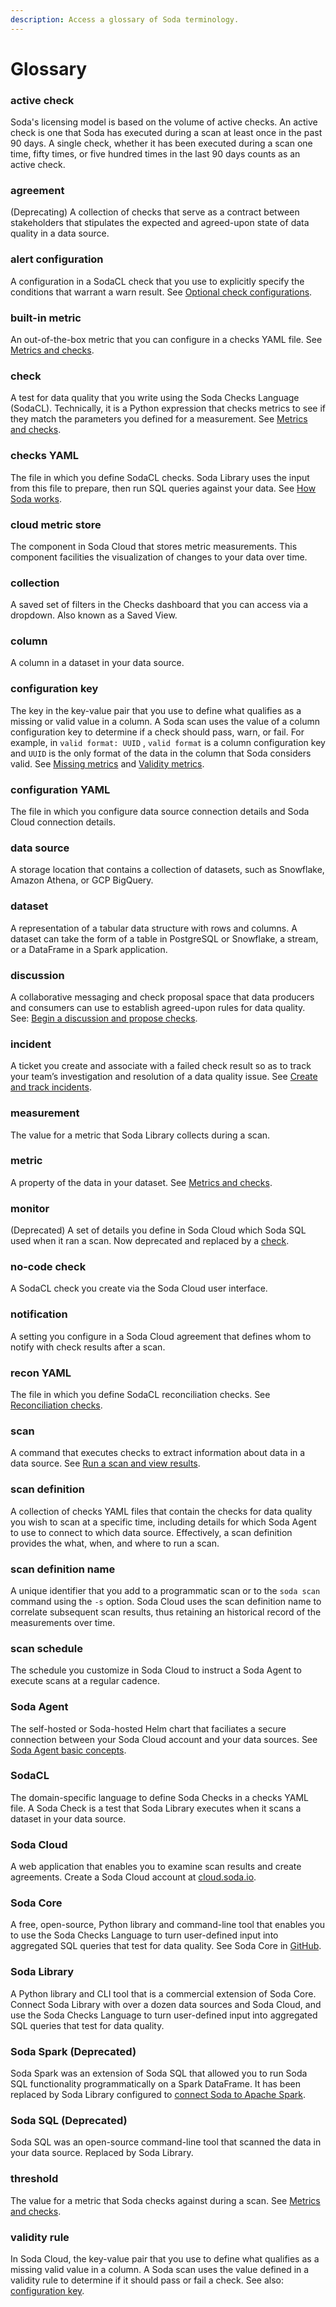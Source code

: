 ```yaml
---
description: Access a glossary of Soda terminology.
---
```


# Glossary

### active check

Soda's licensing model is based on the volume of active checks. An active check is one that Soda has executed during a scan at least once in the past 90 days. A single check, whether it has been executed during a scan one time, fifty times, or five hundred times in the last 90 days counts as an active check.

### agreement

(Deprecating) A collection of checks that serve as a contract between stakeholders that stipulates the expected and agreed-upon state of data quality in a data source.

### alert configuration

A configuration in a SodaCL check that you use to explicitly specify the conditions that warrant a warn result. See [Optional check configurations](../sodacl-reference/optional-config.md#add-alert-configurations).

### built-in metric

An out-of-the-box metric that you can configure in a checks YAML file. See [Metrics and checks](../sodacl-reference/metrics-and-checks.md).

### check

A test for data quality that you write using the Soda Checks Language (SodaCL). Technically, it is a Python expression that checks metrics to see if they match the parameters you defined for a measurement. See [Metrics and checks](../sodacl-reference/metrics-and-checks.md).

### checks YAML

The file in which you define SodaCL checks. Soda Library uses the input from this file to prepare, then run SQL queries against your data. See [How Soda works](how-library-works.md).

### cloud metric store

The component in Soda Cloud that stores metric measurements. This component facilities the visualization of changes to your data over time.

### collection

A saved set of filters in the Checks dashboard that you can access via a dropdown. Also known as a Saved View.

### column

A column in a dataset in your data source.

### configuration key

The key in the key-value pair that you use to define what qualifies as a missing or valid value in a column. A Soda scan uses the value of a column configuration key to determine if a check should pass, warn, or fail. For example, in `valid format: UUID` , `valid format` is a column configuration key and `UUID` is the only format of the data in the column that Soda considers valid. See [Missing metrics](../sodacl-reference/missing-metrics.md) and [Validity metrics](../sodacl-reference/validity-metrics.md).

### configuration YAML

The file in which you configure data source connection details and Soda Cloud connection details.

### data source

A storage location that contains a collection of datasets, such as Snowflake, Amazon Athena, or GCP BigQuery.

### dataset

A representation of a tabular data structure with rows and columns. A dataset can take the form of a table in PostgreSQL or Snowflake, a stream, or a DataFrame in a Spark application.

### discussion

A collaborative messaging and check proposal space that data producers and consumers can use to establish agreed-upon rules for data quality. See: [Begin a discussion and propose checks](../use-case-guides/quick-start-end-user.md#begin-a-discussion-and-propose-checks).

### incident

A ticket you create and associate with a failed check result so as to track your team’s investigation and resolution of a data quality issue. See [Create and track incidents](broken-reference).

### measurement

The value for a metric that Soda Library collects during a scan.

### metric

A property of the data in your dataset. See [Metrics and checks](../sodacl-reference/metrics-and-checks.md).

### monitor

(Deprecated) A set of details you define in Soda Cloud which Soda SQL used when it ran a scan. Now deprecated and replaced by a [check](glossary.md#check).

### no-code check

A SodaCL check you create via the Soda Cloud user interface.

### notification

A setting you configure in a Soda Cloud agreement that defines whom to notify with check results after a scan.

### recon YAML

The file in which you define SodaCL reconciliation checks. See [Reconciliation checks](../sodacl-reference/recon.md).

### scan

A command that executes checks to extract information about data in a data source. See [Run a scan and view results](../run-a-scan/).

### scan definition

A collection of checks YAML files that contain the checks for data quality you wish to scan at a specific time, including details for which Soda Agent to use to connect to which data source. Effectively, a scan definition provides the what, when, and where to run a scan.

### scan definition name

A unique identifier that you add to a programmatic scan or to the `soda scan` command using the `-s` option. Soda Cloud uses the scan definition name to correlate subsequent scan results, thus retaining an historical record of the measurements over time.

### scan schedule

The schedule you customize in Soda Cloud to instruct a Soda Agent to execute scans at a regular cadence.

### Soda Agent

The self-hosted or Soda-hosted Helm chart that faciliates a secure connection between your Soda Cloud account and your data sources. See [Soda Agent basic concepts](basics.md).

### SodaCL

The domain-specific language to define Soda Checks in a checks YAML file. A Soda Check is a test that Soda Library executes when it scans a dataset in your data source.

### Soda Cloud

A web application that enables you to examine scan results and create agreements. Create a Soda Cloud account at [cloud.soda.io](https://cloud.soda.io/signup).

### Soda Core

A free, open-source, Python library and command-line tool that enables you to use the Soda Checks Language to turn user-defined input into aggregated SQL queries that test for data quality. See Soda Core in [GitHub](https://github.com/sodadata/soda-core).

### Soda Library

A Python library and CLI tool that is a commercial extension of Soda Core. Connect Soda Library with over a dozen data sources and Soda Cloud, and use the Soda Checks Language to turn user-defined input into aggregated SQL queries that test for data quality.

### Soda Spark (Deprecated)

Soda Spark was an extension of Soda SQL that allowed you to run Soda SQL functionality programmatically on a Spark DataFrame. It has been replaced by Soda Library configured to [connect Soda to Apache Spark](../data-source-reference/connect-spark.md).

### Soda SQL (Deprecated)

Soda SQL was an open-source command-line tool that scanned the data in your data source. Replaced by Soda Library.

### threshold

The value for a metric that Soda checks against during a scan. See [Metrics and checks](../sodacl-reference/metrics-and-checks.md).

### validity rule

In Soda Cloud, the key-value pair that you use to define what qualifies as a missing valid value in a column. A Soda scan uses the value defined in a validity rule to determine if it should pass or fail a check. See also: [configuration key](glossary.md#configuration-key).
